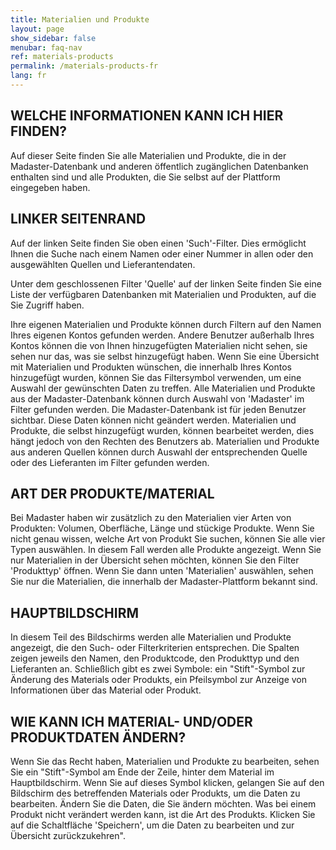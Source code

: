 ```yaml
---
title: Materialien und Produkte
layout: page
show_sidebar: false
menubar: faq-nav
ref: materials-products
permalink: /materials-products-fr
lang: fr
---
```


## WELCHE INFORMATIONEN KANN ICH HIER FINDEN?
Auf dieser Seite finden Sie alle Materialien und Produkte, die in der Madaster-Datenbank und anderen öffentlich zugänglichen Datenbanken enthalten sind und alle Produkten, die Sie selbst auf der Plattform eingegeben haben. 

## LINKER SEITENRAND
Auf der linken Seite finden Sie oben einen 'Such'-Filter. Dies ermöglicht Ihnen die Suche nach einem Namen oder einer Nummer in allen oder den ausgewählten Quellen und Lieferantendaten.

Unter dem geschlossenen Filter 'Quelle' auf der linken Seite finden Sie eine Liste der verfügbaren Datenbanken mit Materialien und Produkten, auf die Sie Zugriff haben.

Ihre eigenen Materialien und Produkte können durch Filtern auf den Namen Ihres eigenen Kontos gefunden werden. Andere Benutzer außerhalb Ihres Kontos können die von Ihnen hinzugefügten Materialien nicht sehen, sie sehen nur das, was sie selbst hinzugefügt haben. Wenn Sie eine Übersicht mit Materialien und Produkten wünschen, die innerhalb Ihres Kontos hinzugefügt wurden, können Sie das Filtersymbol verwenden, um eine Auswahl der gewünschten Daten zu treffen.
Alle Materialien und Produkte aus der Madaster-Datenbank können durch Auswahl von 'Madaster' im Filter gefunden werden. Die Madaster-Datenbank ist für jeden Benutzer sichtbar. Diese Daten können nicht geändert werden. Materialien und Produkte, die selbst hinzugefügt wurden, können bearbeitet werden, dies hängt jedoch von den Rechten des Benutzers ab.
Materialien und Produkte aus anderen Quellen können durch Auswahl der entsprechenden Quelle oder des Lieferanten im Filter gefunden werden.

## ART DER PRODUKTE/MATERIAL
Bei Madaster haben wir zusätzlich zu den Materialien vier Arten von Produkten: Volumen, Oberfläche, Länge und stückige Produkte. Wenn Sie nicht genau wissen, welche Art von Produkt Sie suchen, können Sie alle vier Typen auswählen. In diesem Fall werden alle Produkte angezeigt. Wenn Sie nur Materialien in der Übersicht sehen möchten, können Sie den Filter 'Produkttyp' öffnen. Wenn Sie dann unten 'Materialien' auswählen, sehen Sie nur die Materialien, die innerhalb der Madaster-Plattform bekannt sind.

## HAUPTBILDSCHIRM
In diesem Teil des Bildschirms werden alle Materialien und Produkte angezeigt, die den Such- oder Filterkriterien entsprechen. Die Spalten zeigen jeweils den Namen, den Produktcode, den Produkttyp und den Lieferanten an. Schließlich gibt es zwei Symbole: ein "Stift"-Symbol zur Änderung des Materials oder Produkts, ein Pfeilsymbol zur Anzeige von Informationen über das Material oder Produkt.

## WIE KANN ICH MATERIAL- UND/ODER PRODUKTDATEN ÄNDERN?
Wenn Sie das Recht haben, Materialien und Produkte zu bearbeiten, sehen Sie ein "Stift"-Symbol am Ende der Zeile, hinter dem Material im Hauptbildschirm. Wenn Sie auf dieses Symbol klicken, gelangen Sie auf den Bildschirm des betreffenden Materials oder Produkts, um die Daten zu bearbeiten. Ändern Sie die Daten, die Sie ändern möchten. Was bei einem Produkt nicht verändert werden kann, ist die Art des Produkts. Klicken Sie auf die Schaltfläche 'Speichern', um die Daten zu bearbeiten und zur Übersicht zurückzukehren".
